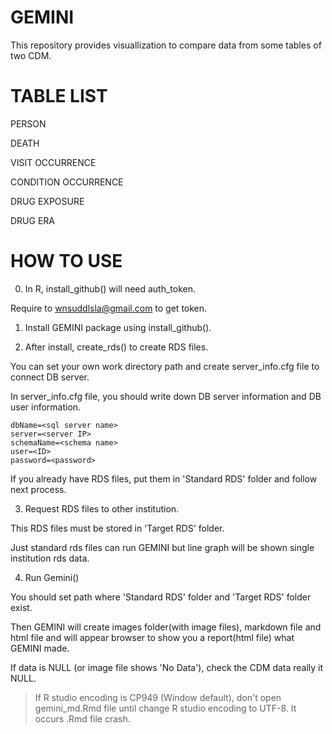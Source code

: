 # GEMINI

This repository provides visuallization to compare data from some tables of two CDM.

# TABLE LIST

PERSON

DEATH

VISIT OCCURRENCE

CONDITION OCCURRENCE

DRUG EXPOSURE

DRUG ERA

# HOW TO USE

0. In R, install_github() will need auth_token.

Require to wnsuddlsla@gmail.com to get token.

1. Install GEMINI package using install_github().

2. After install, create_rds() to create RDS files.

You can set your own work directory path and create server_info.cfg file to connect DB server.

In server_info.cfg file, you should write down DB server information and DB user information.

```
dbName=<sql server name>
server=<server IP>
schemaName=<schema name>
user=<ID>
password=<password>
```

If you already have RDS files, put them in 'Standard RDS' folder and follow next process.

3. Request RDS files to other institution.

This RDS files must be stored in 'Target RDS' folder.

Just standard rds files can run GEMINI but line graph will be shown single institution rds data.
  
4. Run Gemini()

You should set path where 'Standard RDS' folder and 'Target RDS' folder exist.

Then GEMINI will create images folder(with image files), markdown file and html file and will appear browser to show you a report(html file) what GEMINI made.

If data is NULL (or image file shows 'No Data'), check the CDM data really it NULL.

> If R studio encoding is CP949 (Window default), don't open gemini_md.Rmd file until change R studio encoding to UTF-8. It occurs .Rmd file crash.

